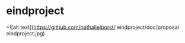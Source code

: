 # eindproject

+![alt text](https://github.com/nathaliejborst/ eindproject/doc/proposal eindproject.jpg)
